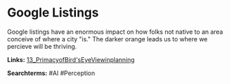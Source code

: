 # Google Listings 

Google listings have an enormous impact on how folks not native to an area conceive of where a city "is." The darker orange leads us to where we percieve will be thriving. 

**Links:**
[13_PrimacyofBird'sEyeViewinplanning](13_PrimacyofBird'sEyeViewinplanning.md)

**Searchterms:**
#AI
#Perception 